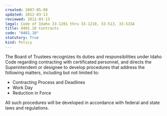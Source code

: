 ```yaml
---
created: 2007-05-08
updated: 2012-03-13
reviewed: 2012-03-13
legal: Code of Idaho 33-1201 thru 33-1210, 33-513, 33-515A
title: 0401.10 Contracts
code: "0401.10"
statutory: True
kind: Policy
---
```


The Board of Trustees recognizes its duties and responsibilities under Idaho Code regarding contracting with certificated personnel, and directs the Superintendent or designee to develop procedures that address the following matters, including but not limited to:

- Contracting Process and Deadlines
- Work Day
- Reduction in Force
  
All such procedures will be developed in accordance with federal and state laws and regulations.

